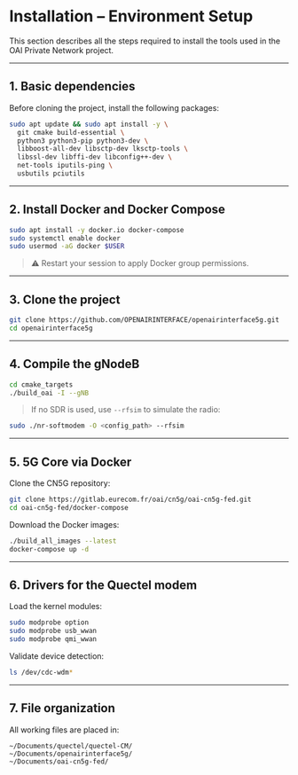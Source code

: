 # Installation – Environment Setup

This section describes all the steps required to install the tools used in the OAI Private Network project.

---

## 1. Basic dependencies

Before cloning the project, install the following packages:

```bash
sudo apt update && sudo apt install -y \
  git cmake build-essential \
  python3 python3-pip python3-dev \
  libboost-all-dev libsctp-dev lksctp-tools \
  libssl-dev libffi-dev libconfig++-dev \
  net-tools iputils-ping \
  usbutils pciutils
```

---

## 2. Install Docker and Docker Compose

```bash
sudo apt install -y docker.io docker-compose
sudo systemctl enable docker
sudo usermod -aG docker $USER
```

> ⚠️ Restart your session to apply Docker group permissions.

---

## 3. Clone the project

```bash
git clone https://github.com/OPENAIRINTERFACE/openairinterface5g.git
cd openairinterface5g
```

---

## 4. Compile the gNodeB

```bash
cd cmake_targets
./build_oai -I --gNB
```

> If no SDR is used, use `--rfsim` to simulate the radio:

```bash
sudo ./nr-softmodem -O <config_path> --rfsim
```

---

## 5. 5G Core via Docker

Clone the CN5G repository:

```bash
git clone https://gitlab.eurecom.fr/oai/cn5g/oai-cn5g-fed.git
cd oai-cn5g-fed/docker-compose
```

Download the Docker images:

```bash
./build_all_images --latest
docker-compose up -d
```

---

## 6. Drivers for the Quectel modem

Load the kernel modules:

```bash
sudo modprobe option
sudo modprobe usb_wwan
sudo modprobe qmi_wwan
```

Validate device detection:

```bash
ls /dev/cdc-wdm*
```

---

## 7. File organization

All working files are placed in:

```
~/Documents/quectel/quectel-CM/
~/Documents/openairinterface5g/
~/Documents/oai-cn5g-fed/
```